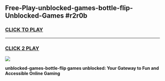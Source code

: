 
## Free-Play-unblocked-games-bottle-flip-Unblocked-Games #r2r0b
<h3>
<a href="https://news.freeplayer.one?title=unblocked-games-bottle-flip&ref=8M">CLICK TO PLAY</a></h3>
<hr>

<h3>
<a href="https://news.freeplayer.one?title=unblocked-games-bottle-flip&ref=8M">CLICK 2 PLAY</a>
  
</h3>

<a href="https://news.freeplayer.one?title=unblocked-games-bottle-flip&ref=8M"><img src="https://clearcache.store/games.png"></a>


**unblocked-games-bottle-flip games unblocked: Your Gateway to Fun and Accessible Online Gaming**

